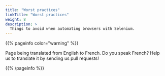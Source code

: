 ```yaml
---
title: "Worst practices"
linkTitle: "Worst practices"
weight: 8
description: >
  Things to avoid when automating browsers with Selenium.
---
```


{{% pageinfo color="warning" %}}
<p class="lead">
   <i class="fas fa-language display-4"></i> 
   Page being translated from 
   English to French. Do you speak French? Help us to translate
   it by sending us pull requests!
</p>
{{% /pageinfo %}}

